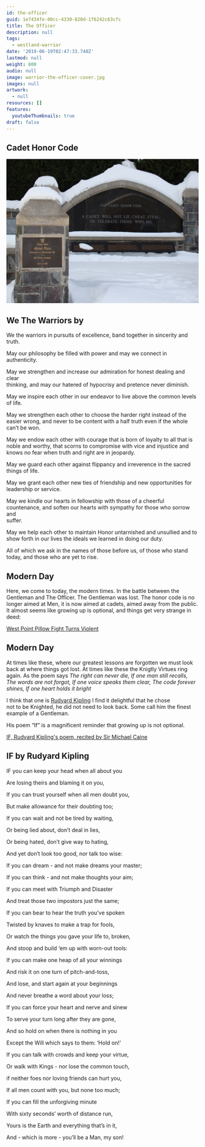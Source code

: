 ```yaml
---
id: the-officer
guid: 1e7434fe-00cc-4330-820d-1f6242c63cfc
title: The Officer
description: null
tags:
  - westland-warrior
date: '2019-06-19T02:47:33.740Z'
lastmod: null
weight: 800
audio: null
image: warrior-the-officer-cover.jpg
images: null
artwork:
  - null
resources: []
features:
  youtubeThumbnails: true
draft: false
---
```


## Cadet Honor Code

![Cadet Honor Code](files/honor-code.jpg)

## We The Warriors by

We the warriors in pursuits of excellence, band together in sincerity and\
truth.

May our philosophy be filled with power and may we connect in authenticity.

May we strengthen and increase our admiration for honest dealing and clear\
thinking, and may our hatered of hypocrisy and pretence never diminish.

May we inspire each other in our endeavor to live above the common levels\
of life.

May we strengthen each other to choose the harder right instead of the\
easier wrong, and never to be content with a half truth even if the whole\
can’t be won.

May we endow each other with courage that is born of loyalty to all that is\
noble and worthy, that scorns to compromise with vice and injustice and\
knows no fear when truth and right are in jeopardy.

May we guard each other against flippancy and irreverence in the sacred\
things of life.

May we grant each other new ties of friendship and new opportunities for\
leadership or service.

May we kindle our hearts in fellowship with those of a cheerful\
countenance, and soften our hearts with sympathy for those who sorrow and\
suffer.

May we help each other to maintain Honor untarnished and unsullied and to\
show forth in our lives the ideals we learned in doing our duty.

All of which we ask in the names of those before us, of those who stand\
today, and those who are yet to rise.

## Modern Day

Here, we come to today, the modern times. In the battle between the\
Gentleman and The Officer. The Gentleman was lost. The honor code is no\
longer aimed at Men, it is now aimed at cadets, aimed away from the public.\
It almost seems like growing up is optional, and things get very strange in\
deed:

[West Point Pillow Fight Turns Violent](https://www.youtube.com/watch?v=85dhw7nulb4 "Play Video")

## Modern Day

At times like these, where our greatest lessons are forgotten we must look\
back at where things got lost. At times like these the Knigtly Virtues ring\
again. As the poem says *The right can never die, If one man still recalls,\
The words are not forgot, If one voice speaks them clear, The code forever\
shines, If one heart holds it bright*

I think that one is [Rudyard Kipling](https://en.wikipedia.org/wiki/Rudyard_Kipling) I find it delightful that he chose\
not to be Knighted, he did not need to look back. Some call him the finest\
example of a Gentleman.

His poem “If” is a magnificent reminder that growing up is not optional.

[IF, Rudyard Kipling's poem, recited by Sir Michael Caine](https://www.youtube.com/watch?v=EEFMVIfl2UY "Play Video")

## IF by Rudyard Kipling

IF you can keep your head when all about you

Are losing theirs and blaming it on you,

If you can trust yourself when all men doubt you,

But make allowance for their doubting too;

If you can wait and not be tired by waiting,

Or being lied about, don’t deal in lies,

Or being hated, don’t give way to hating,

And yet don’t look too good, nor talk too wise:

If you can dream - and not make dreams your master;

If you can think - and not make thoughts your aim;

If you can meet with Triumph and Disaster

And treat those two impostors just the same;

If you can bear to hear the truth you’ve spoken

Twisted by knaves to make a trap for fools,

Or watch the things you gave your life to, broken,

And stoop and build ‘em up with worn-out tools:

If you can make one heap of all your winnings

And risk it on one turn of pitch-and-toss,

And lose, and start again at your beginnings

And never breathe a word about your loss;

If you can force your heart and nerve and sinew

To serve your turn long after they are gone,

And so hold on when there is nothing in you

Except the Will which says to them: ‘Hold on!’

If you can talk with crowds and keep your virtue,

Or walk with Kings - nor lose the common touch,

if neither foes nor loving friends can hurt you,

If all men count with you, but none too much;

If you can fill the unforgiving minute

With sixty seconds’ worth of distance run,

Yours is the Earth and everything that’s in it,

And - which is more - you’ll be a Man, my son!
